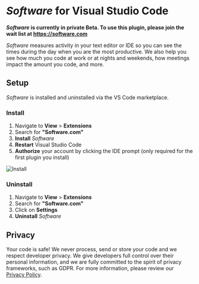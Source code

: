 # *Software* for Visual Studio Code

***Software* is currently in private Beta. To use this plugin, please join the wait list at https://software.com**

*Software* measures activity in your text editor or IDE so you can see the times during the day when you are the most productive. We also help you see how much you code at work or at nights and weekends, how meetings impact the amount you code, and more. 

## Setup

*Software* is installed and uninstalled via the VS Code marketplace.

### Install

1. Navigate to **View** > **Extensions**
2. Search for **"Software.com"**
3. **Install** *Software*
4. **Restart** Visual Studio Code
5. **Authorize** your account by clicking the IDE prompt (only required for the first plugin you install)

![Install](https://user-images.githubusercontent.com/27828739/41394854-62d67c0e-6f60-11e8-84ec-20e91ad2d3a4.gif)

### Uninstall

1. Navigate to **View** > **Extensions**
2. Search for **"Software.com"**
3. Click on **Settings** 
4. **Uninstall** *Software*

## Privacy

Your code is safe! We never process, send or store your code and we respect developer privacy. We give developers full control over their personal information, and we are fully committed to the spirit of privacy frameworks, such as GDPR. For more information, please review our [Privacy Policy](https://software.com/privacy-policy).
